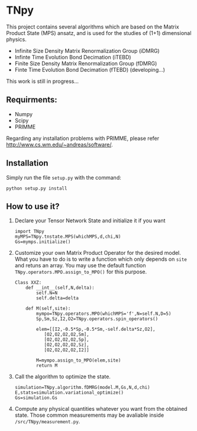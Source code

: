 # TNpy
This project contains several algorithms which are based on the Matrix Product State (MPS) ansatz, and is used for the studies of (1+1) dimensional physics. 

* Infinite Size Density Matrix Renormalization Group (iDMRG)
* Infinte Time Evolution Bond Decimation (iTEBD)
* Finite Size Density Matrix Renormalization Group (fDMRG)
* Finte Time Evolution Bond Decimation (fTEBD) (developing...)

This work is still in progress...

## Requirments:
  * Numpy
  * Scipy  
  * PRIMME
  
Regarding any installation problems with PRIMME, please refer http://www.cs.wm.edu/~andreas/software/. 

## Installation
  Simply run the file `setup.py` with the command:
  ```
  python setup.py install
  ```
         
## How to use it?
1. Declare your Tensor Network State and initialize it if you want
   
   ```
   import TNpy
   myMPS=TNpy.tnstate.MPS(whichMPS,d,chi,N)
   Gs=mymps.initialize()
   ```
2. Customize your own Matrix Product Operator for the desired model. What you have to do is to write a function which only depends on `site` and retuns an array. You may use the default function `TNpy.operators.MPO.assign_to_MPO()` for this purpose.

   ```
   Class XXZ:
       def __int__(self,N,delta):
           self.N=N
           self.delta=delta
           
       def M(self,site):
           mympo=TNpy.operators.MPO(whichMPS='f',N=self.N,D=5)
           Sp,Sm,Sz,I2,O2=TNpy.operators.spin_operators()
           
           elem=[[I2,-0.5*Sp,-0.5*Sm,-self.delta*Sz,O2],
              [O2,O2,O2,O2,Sm],
              [O2,O2,O2,O2,Sp],
              [O2,O2,O2,O2,Sz],
              [O2,O2,O2,O2,I2]]
           
           M=mympo.assign_to_MPO(elem,site)
           return M
   ```
3. Call the algorithm to optimize the state. 
   
   ```
   simulation=TNpy.algorithm.fDMRG(model.M,Gs,N,d,chi)
   E,stats=simulation.variational_optimize()
   Gs=simulation.Gs
   ```
4. Compute any physical quantities whatever you want from the obtained state. Those common measurements may be avaliable inside `/src/TNpy/measurement.py`.
